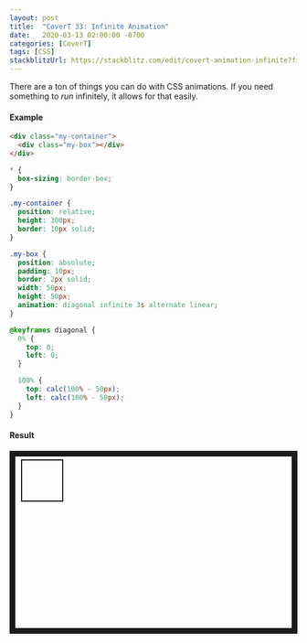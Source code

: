 ```yaml
---
layout: post
title:  "CoverT 33: Infinite Animation"
date:   2020-03-13 02:00:00 -0700
categories: [CoverT]
tags: [CSS]
stackblitzUrl: https://stackblitz.com/edit/covert-animation-infinite?file=style.css
---
```


There are a ton of things you can do with CSS animations. If you need something to _run_ infinitely, it allows for that easily.

#### Example

```html
<div class="my-container">
  <div class="my-box"></div>
</div>
```

```css
* {
  box-sizing: border-box;
}

.my-container {
  position: relative;
  height: 300px;
  border: 10px solid;
}

.my-box {
  position: absolute;
  padding: 10px;
  border: 2px solid;
  width: 50px;
  height: 50px;
  animation: diagonal infinite 3s alternate linear;
}

@keyframes diagonal {
  0% {
    top: 0;
    left: 0;
  }

  100% {
    top: calc(100% - 50px);
    left: calc(100% - 50px);
  }
}
```

#### Result

<style>
.my-container {
  position: relative;
  height: 300px;
  border: 10px solid;
}

.my-box {
  position: absolute;
  padding: 10px;
  border: 2px solid;
  width: 50px;
  height: 50px;
  animation: diagonal infinite 3s alternate linear;
}

@keyframes diagonal {
  0% {
    top: 0;
    left: 0;
  }

  100% {
    top: calc(100% - 50px);
    left: calc(100% - 50px);
  }
}
</style>

<div class="my-container">
  <div class="my-box"></div>
</div>

